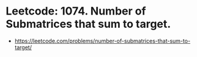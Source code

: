 # Leetcode:  1074. Number of Submatrices that sum to target.

- https://leetcode.com/problems/number-of-submatrices-that-sum-to-target/